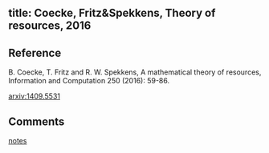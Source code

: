 title: Coecke, Fritz&Spekkens, Theory of resources, 2016
---
## Reference

B. Coecke, T. Fritz and R. W. Spekkens, A mathematical theory of resources, Information and Computation 250 (2016): 59-86.


[arxiv:1409.5531](https://arxiv.org/abs/1409.5531)


## Comments

[notes](coecke2016amathematical/notes.pdf)



